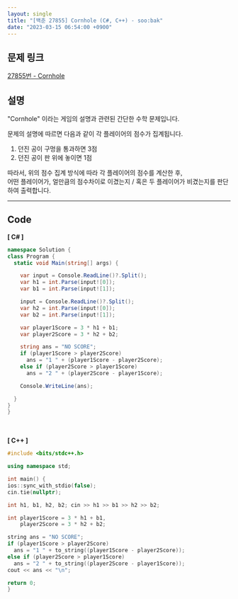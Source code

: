 ```yaml
---
layout: single
title: "[백준 27855] Cornhole (C#, C++) - soo:bak"
date: "2023-03-15 06:54:00 +0900"
---
```


## 문제 링크
  [27855번 - Cornhole](https://www.acmicpc.net/problem/27855)

## 설명
  "Cornhole" 이라는 게임의 설명과 관련된 간단한 수학 문제입니다. <br>

  문제의 설명에 따르면 다음과 같이 각 플레이어의 점수가 집계됩니다. <br>
  1. 던진 공이 구멍을 통과하면 3점
  2. 던진 공이 판 위에 놓이면 1점

  따라서, 위의 점수 집계 방식에 따라 각 플레이어의 점수를 계산한 후,<br>
  어떤 플레이어가, 얼만큼의 점수차이로 이겼는지 / 혹은 두 플레이어가 비겼는지를 판단하여 출력합니다.<br>

- - -

## Code
<b>[ C# ] </b>
<br>

  ```c#
namespace Solution {
  class Program {
    static void Main(string[] args) {

      var input = Console.ReadLine()?.Split();
      var h1 = int.Parse(input![0]);
      var b1 = int.Parse(input![1]);

      input = Console.ReadLine()?.Split();
      var h2 = int.Parse(input![0]);
      var b2 = int.Parse(input![1]);

      var player1Score = 3 * h1 + b1;
      var player2Score = 3 * h2 + b2;

      string ans = "NO SCORE";
      if (player1Score > player2Score)
        ans = "1 " + (player1Score - player2Score);
      else if (player2Score > player1Score)
        ans = "2 " + (player2Score - player1Score);

      Console.WriteLine(ans);

    }
  }
}
  ```
<br><br>
<b>[ C++ ] </b>
<br>

  ```c++
#include <bits/stdc++.h>

using namespace std;

int main() {
  ios::sync_with_stdio(false);
  cin.tie(nullptr);

  int h1, b1, h2, b2; cin >> h1 >> b1 >> h2 >> b2;

  int player1Score = 3 * h1 + b1,
      player2Score = 3 * h2 + b2;

  string ans = "NO SCORE";
  if (player1Score > player2Score)
    ans = "1 " + to_string((player1Score - player2Score));
  else if (player2Score > player1Score)
    ans = "2 " + to_string((player2Score - player1Score));
  cout << ans << "\n";

  return 0;
}
  ```
